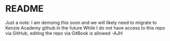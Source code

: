 # README

Just a note:
I am demoing this soon and we will likely need to migrate to Kenzie Academy github in the future
While I do not have access to this repo via GitHub, editing the repo via GitBook is allowed
-AJH
